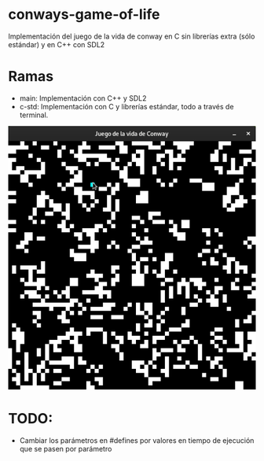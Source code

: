 # conways-game-of-life
Implementación del juego de la vida de conway en C sin librerías extra (sólo estándar) y en C++ con SDL2

# Ramas
 - main: Implementación con C++ y SDL2
 - c-std: Implementación con C y librerías estándar, todo a través de terminal.

![](https://github.com/Xayiide/conways-game-of-life/blob/main/assets/demo.gif)

# TODO:
 - Cambiar los parámetros en #defines por valores en tiempo de ejecución que se pasen por parámetro
